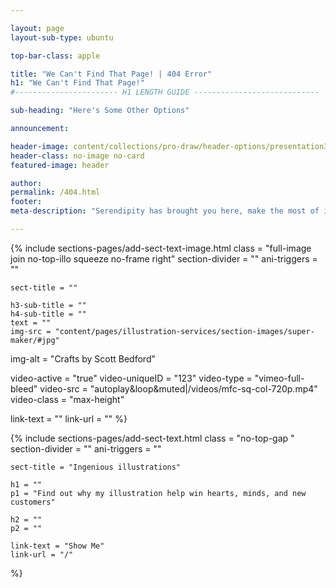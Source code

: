 ```yaml
---

layout: page
layout-sub-type: ubuntu

top-bar-class: apple

title: "We Can't Find That Page! | 404 Error"
h1: "We Can't Find That Page!"
#----------------------- H1 LENGTH GUIDE ----------------------------

sub-heading: "Here's Some Other Options"

announcement:

header-image: content/collections/pro-draw/header-options/presentation3/#jpg
header-class: no-image no-card
featured-image: header

author:
permalink: /404.html
footer:
meta-description: "Serendipity has brought you here, make the most of it - check out some of my favourite blueprints!"

---
```





<!-- SECTION TEXT & IMAGE -->
{% include sections-pages/add-sect-text-image.html
	class = "full-image join no-top-illo squeeze no-frame right"
	section-divider = ""
	ani-triggers = ""

	sect-title = ""

	h3-sub-title = ""
	h4-sub-title = ""
	text = ""
	img-src = "content/pages/illustration-services/section-images/super-maker/#jpg"
  img-alt = "Crafts by Scott Bedford"

  video-active = "true"
  video-uniqueID = "123"
  video-type = "vimeo-full-bleed"
  video-src = "autoplay&loop&muted|/videos/mfc-sq-col-720p.mp4"
  video-class = "max-height"
  	
  link-text = ""
  link-url = ""
%}



<!-- SECTION TEXT -->
{% include sections-pages/add-sect-text.html
	class = "no-top-gap "
	section-divider = ""
	ani-triggers = ""

	sect-title = "Ingenious illustrations"
  
	h1 = ""
	p1 = "Find out why my illustration help win hearts, minds, and new customers"
	
	h2 = ""
	p2 = ""
  
	link-text = "Show Me"
	link-url = "/"
%}








